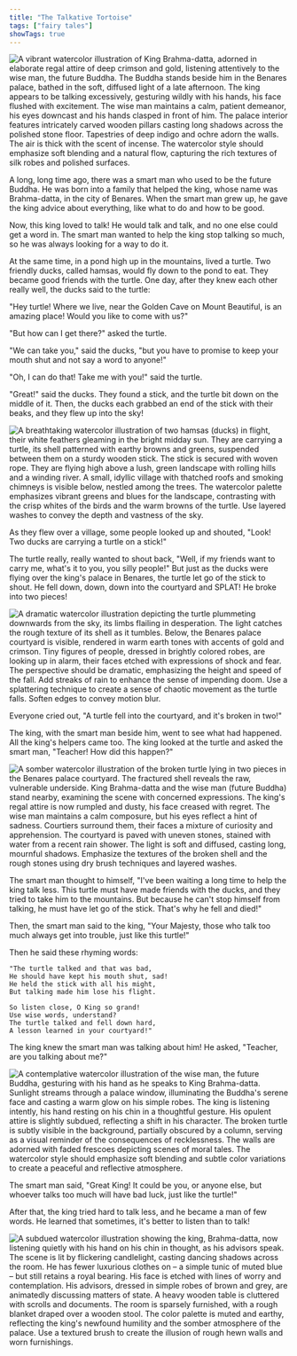 ```yaml
---
title: "The Talkative Tortoise"
tags: ["fairy tales"]
showTags: true
---
```

![A vibrant watercolor illustration of King Brahma-datta, adorned in elaborate regal attire of deep crimson and gold, listening attentively to the wise man, the future Buddha. The Buddha stands beside him in the Benares palace, bathed in the soft, diffused light of a late afternoon. The king appears to be talking excessively, gesturing wildly with his hands, his face flushed with excitement. The wise man maintains a calm, patient demeanor, his eyes downcast and his hands clasped in front of him. The palace interior features intricately carved wooden pillars casting long shadows across the polished stone floor. Tapestries of deep indigo and ochre adorn the walls. The air is thick with the scent of incense. The watercolor style should emphasize soft blending and a natural flow, capturing the rich textures of silk robes and polished surfaces.](/images/image_fairy-tales-the-talkative-tortoise0.png)

A long, long time ago, there was a smart man who used to be the future Buddha. He was born into a family that helped the king, whose name was Brahma-datta, in the city of Benares. When the smart man grew up, he gave the king advice about everything, like what to do and how to be good.


Now, this king loved to talk! He would talk and talk, and no one else could get a word in. The smart man wanted to help the king stop talking so much, so he was always looking for a way to do it.

At the same time, in a pond high up in the mountains, lived a turtle. Two friendly ducks, called hamsas, would fly down to the pond to eat. They became good friends with the turtle. One day, after they knew each other really well, the ducks said to the turtle:

"Hey turtle! Where we live, near the Golden Cave on Mount Beautiful, is an amazing place! Would you like to come with us?"

"But how can I get there?" asked the turtle.

"We can take you," said the ducks, "but you have to promise to keep your mouth shut and not say a word to anyone!"

"Oh, I can do that! Take me with you!" said the turtle.

"Great!" said the ducks. They found a stick, and the turtle bit down on the middle of it. Then, the ducks each grabbed an end of the stick with their beaks, and they flew up into the sky!

![A breathtaking watercolor illustration of two hamsas (ducks) in flight, their white feathers gleaming in the bright midday sun. They are carrying a turtle, its shell patterned with earthy browns and greens, suspended between them on a sturdy wooden stick. The stick is secured with woven rope. They are flying high above a lush, green landscape with rolling hills and a winding river. A small, idyllic village with thatched roofs and smoking chimneys is visible below, nestled among the trees. The watercolor palette emphasizes vibrant greens and blues for the landscape, contrasting with the crisp whites of the birds and the warm browns of the turtle. Use layered washes to convey the depth and vastness of the sky.](/images/image_fairy-tales-the-talkative-tortoise1.png)

As they flew over a village, some people looked up and shouted, "Look! Two ducks are carrying a turtle on a stick!"

The turtle really, really wanted to shout back, "Well, if my friends want to carry me, what's it to you, you silly people!" But just as the ducks were flying over the king's palace in Benares, the turtle let go of the stick to shout. He fell down, down, down into the courtyard and SPLAT! He broke into two pieces!

![A dramatic watercolor illustration depicting the turtle plummeting downwards from the sky, its limbs flailing in desperation. The light catches the rough texture of its shell as it tumbles. Below, the Benares palace courtyard is visible, rendered in warm earth tones with accents of gold and crimson. Tiny figures of people, dressed in brightly colored robes, are looking up in alarm, their faces etched with expressions of shock and fear. The perspective should be dramatic, emphasizing the height and speed of the fall. Add streaks of rain to enhance the sense of impending doom. Use a splattering technique to create a sense of chaotic movement as the turtle falls. Soften edges to convey motion blur.](/images/image_fairy-tales-the-talkative-tortoise2.png)

Everyone cried out, "A turtle fell into the courtyard, and it's broken in two!"

The king, with the smart man beside him, went to see what had happened. All the king's helpers came too. The king looked at the turtle and asked the smart man, "Teacher! How did this happen?"

![A somber watercolor illustration of the broken turtle lying in two pieces in the Benares palace courtyard. The fractured shell reveals the raw, vulnerable underside. King Brahma-datta and the wise man (future Buddha) stand nearby, examining the scene with concerned expressions. The king's regal attire is now rumpled and dusty, his face creased with regret. The wise man maintains a calm composure, but his eyes reflect a hint of sadness. Courtiers surround them, their faces a mixture of curiosity and apprehension. The courtyard is paved with uneven stones, stained with water from a recent rain shower. The light is soft and diffused, casting long, mournful shadows. Emphasize the textures of the broken shell and the rough stones using dry brush techniques and layered washes.](/images/image_fairy-tales-the-talkative-tortoise3.png)

The smart man thought to himself, "I've been waiting a long time to help the king talk less. This turtle must have made friends with the ducks, and they tried to take him to the mountains. But because he can't stop himself from talking, he must have let go of the stick. That's why he fell and died!"

Then, the smart man said to the king, "Your Majesty, those who talk too much always get into trouble, just like this turtle!"

Then he said these rhyming words:

    "The turtle talked and that was bad,
    He should have kept his mouth shut, sad!
    He held the stick with all his might,
    But talking made him lose his flight.

    So listen close, O King so grand!
    Use wise words, understand?
    The turtle talked and fell down hard,
    A lesson learned in your courtyard!"

The king knew the smart man was talking about him! He asked, "Teacher, are you talking about me?"

![A contemplative watercolor illustration of the wise man, the future Buddha, gesturing with his hand as he speaks to King Brahma-datta. Sunlight streams through a palace window, illuminating the Buddha's serene face and casting a warm glow on his simple robes. The king is listening intently, his hand resting on his chin in a thoughtful gesture. His opulent attire is slightly subdued, reflecting a shift in his character. The broken turtle is subtly visible in the background, partially obscured by a column, serving as a visual reminder of the consequences of recklessness. The walls are adorned with faded frescoes depicting scenes of moral tales. The watercolor style should emphasize soft blending and subtle color variations to create a peaceful and reflective atmosphere.](/images/image_fairy-tales-the-talkative-tortoise4.png)

The smart man said, "Great King! It could be you, or anyone else, but whoever talks too much will have bad luck, just like the turtle!"

After that, the king tried hard to talk less, and he became a man of few words. He learned that sometimes, it's better to listen than to talk!

![A subdued watercolor illustration showing the king, Brahma-datta, now listening quietly with his hand on his chin in thought, as his advisors speak. The scene is lit by flickering candlelight, casting dancing shadows across the room. He has fewer luxurious clothes on – a simple tunic of muted blue – but still retains a royal bearing. His face is etched with lines of worry and contemplation. His advisors, dressed in simple robes of brown and grey, are animatedly discussing matters of state. A heavy wooden table is cluttered with scrolls and documents. The room is sparsely furnished, with a rough blanket draped over a wooden stool. The color palette is muted and earthy, reflecting the king's newfound humility and the somber atmosphere of the palace. Use a textured brush to create the illusion of rough hewn walls and worn furnishings.](/images/image_fairy-tales-the-talkative-tortoise5.png)